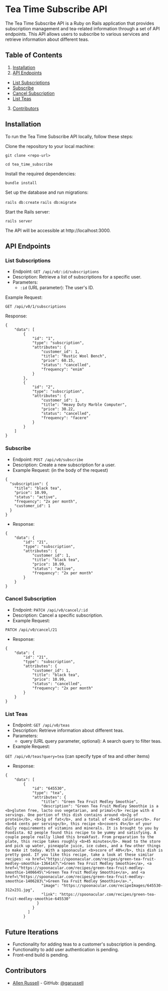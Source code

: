 # Tea Time Subscribe API

The Tea Time Subscribe API is a Ruby on Rails application that provides subscription management and tea-related information through a set of API endpoints. This API allows users to subscribe to various services and retrieve information about different teas.

## Table of Contents
1. [Installation](#installation)
2. [API Endpoints](#api-endpoints)
  - [List Subscriptions](#list-subscriptions)
  - [Subscribe](#subscribe)
  - [Cancel Subscription](#cancel-subscription)
  - [List Teas](#list-teas)
3. [Contributors](#contributors)

## Installation

To run the Tea Time Subscribe API locally, follow these steps:

Clone the repository to your local machine:

`git clone <repo-url>`

`cd tea_time_subscribe`

Install the required dependencies:

`bundle install`

Set up the database and run migrations:

`rails db:create`
`rails db:migrate`

Start the Rails server:

`rails server`

The API will be accessible at http://localhost:3000.

## API Endpoints

### List Subscriptions

- Endpoint: `GET /api/v0/:id/subscriptions`
- Description: Retrieve a list of subscriptions for a specific user.
- Parameters:
  - `:id` (URL parameter): The user's ID.

Example Request:

`GET /api/v0/1/subscriptions`

Response:
```
{
    "data": [
        {
            "id": "1",
            "type": "subscription",
            "attributes": {
                "customer_id": 1,
                "title": "Rustic Wool Bench",
                "price": 60.15,
                "status": "cancelled",
                "frequency": "enim"
            }
        },
        {
            "id": "2",
            "type": "subscription",
            "attributes": {
                "customer_id": 1,
                "title": "Heavy Duty Marble Computer",
                "price": 30.22,
                "status": "cancelled",
                "frequency": "facere"
            }
        }
    ]
}
```
### Subscribe

- Endpoint: `POST /api/v0/subscribe`
- Description: Create a new subscription for a user.
- Example Request: (in the body of the request)
```
{
  "subscription": {
    "title": "black tea",
    "price": 10.99,
    "status": "active",
    "frequency": "2x per month",
    "customer_id": 1  
  }
}
```
- Response:
```
{
    "data": {
        "id": "21",
        "type": "subscription",
        "attributes": {
            "customer_id": 1,
            "title": "black tea",
            "price": 10.99,
            "status": "active",
            "frequency": "2x per month"
        }
    }
}
```

### Cancel Subscription
- Endpoint: `PATCH /api/v0/cancel/:id`
- Description: Cancel a specific subscription.
- Example Request:

`PATCH /api/v0/cancel/21`

- Response:
```
{
    "data": {
        "id": "21",
        "type": "subscription",
        "attributes": {
            "customer_id": 1,
            "title": "black tea",
            "price": 10.99,
            "status": "cancelled",
            "frequency": "2x per month"
        }
    }
}
```

### List Teas
- Endpoint: `GET /api/v0/teas`
- Description: Retrieve information about different teas.
- Parameters:
  - query (URL query parameter, optional): A search query to filter teas.
- Example Request:

`GET /api/v0/teas?query=tea` (can specify type of tea and other items)   

- Response:
```
{
    "data": [
        {
            "id": "645530",
            "type": "tea",
            "attributes": {
                "title": "Green Tea Fruit Medley Smoothie",
                "description": "Green Tea Fruit Medley Smoothie is a <b>gluten free, lacto ovo vegetarian, and primal</b> recipe with 4 servings. One portion of this dish contains around <b>2g of protein</b>, <b>1g of fat</b>, and a total of <b>45 calories</b>. For <b>64 cents per serving</b>, this recipe <b>covers 4%</b> of your daily requirements of vitamins and minerals. It is brought to you by Foodista. 62 people found this recipe to be yummy and satisfying. A couple people really liked this breakfast. From preparation to the plate, this recipe takes roughly <b>45 minutes</b>. Head to the store and pick up water, pineapple juice, ice cubes, and a few other things to make it today. With a spoonacular <b>score of 40%</b>, this dish is pretty good. If you like this recipe, take a look at these similar recipes: <a href=\"https://spoonacular.com/recipes/green-tea-fruit-medley-smoothie-1364147\">Green Tea Fruit Medley Smoothie</a>, <a href=\"https://spoonacular.com/recipes/green-tea-fruit-medley-smoothie-1406645\">Green Tea Fruit Medley Smoothie</a>, and <a href=\"https://spoonacular.com/recipes/green-tea-fruit-medley-smoothie-1406283\">Green Tea Fruit Medley Smoothie</a>.",
                "image": "https://spoonacular.com/recipeImages/645530-312x231.jpg",
                "link": "https://spoonacular.com/recipes/green-tea-fruit-medley-smoothie-645530"
              }
            }
          ]     
        }
```

## Future Iterations
- Functionality for adding teas to a customer's subscription is pending.
- Functionality to add user authentication is pending.
- Front-end build is pending.

## Contributors
- [Allen Russell](allenrusselldev@gmail.com) - GitHub: [@garussell](https://github.com/garussell)

